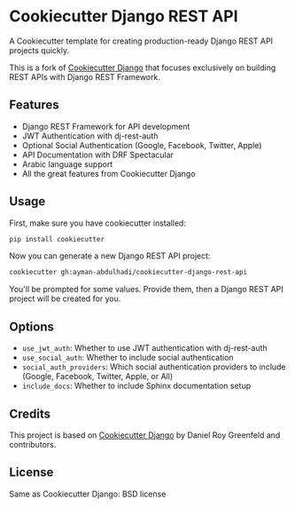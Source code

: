# Cookiecutter Django REST API

A Cookiecutter template for creating production-ready Django REST API projects quickly.

This is a fork of [Cookiecutter Django](https://github.com/cookiecutter/cookiecutter-django) that focuses exclusively on building REST APIs with Django REST Framework.

## Features

- Django REST Framework for API development
- JWT Authentication with dj-rest-auth
- Optional Social Authentication (Google, Facebook, Twitter, Apple)
- API Documentation with DRF Spectacular
- Arabic language support
- All the great features from Cookiecutter Django

## Usage

First, make sure you have cookiecutter installed:

```bash
pip install cookiecutter
```

Now you can generate a new Django REST API project:

```bash
cookiecutter gh:ayman-abdulhadi/cookiecutter-django-rest-api
```

You'll be prompted for some values. Provide them, then a Django REST API project will be created for you.

## Options

- `use_jwt_auth`: Whether to use JWT authentication with dj-rest-auth
- `use_social_auth`: Whether to include social authentication
- `social_auth_providers`: Which social authentication providers to include (Google, Facebook, Twitter, Apple, or All)
- `include_docs`: Whether to include Sphinx documentation setup

## Credits

This project is based on [Cookiecutter Django](https://github.com/cookiecutter/cookiecutter-django) by Daniel Roy Greenfeld and contributors.

## License

Same as Cookiecutter Django: BSD license

